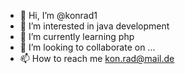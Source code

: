 - 👋 Hi, I’m @konrad1
- 👀 I’m interested in java development
- 🌱 I’m currently learning php
- 💞️ I’m looking to collaborate on ...
- 📫 How to reach me kon.rad@mail.de
<!---
konrad1/konrad1 is a ✨ special ✨ repository because its `README.md` (this file) appears on your GitHub profile.
You can click the Preview link to take a look at your changes.
--->
